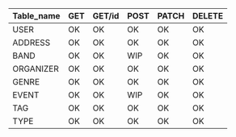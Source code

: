| Table_name | GET | GET/id | POST | PATCH | DELETE |
| ---------- | --- | ------ | ---- | ----- | ------ |
| USER       | OK  | OK     | OK   | OK    | OK     |
| ADDRESS    | OK  | OK     | OK   | OK    | OK     |
| BAND       | OK  | OK     | WIP  | OK    | OK     |
| ORGANIZER  | OK  | OK     | OK   | OK    | OK     |
| GENRE      | OK  | OK     | OK   | OK    | OK     |
| EVENT      | OK  | OK     | WIP  | OK    | OK     |
| TAG        | OK  | OK     | OK   | OK    | OK     |
| TYPE       | OK  | OK     | OK   | OK    | OK     |